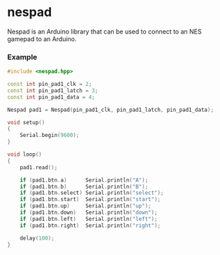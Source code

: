# nespad
Nespad is an Arduino library that can be used to connect to an NES gamepad to an Arduino.

### Example
```cpp
#include <nespad.hpp>

const int pin_pad1_clk = 2;
const int pin_pad1_latch = 3;
const int pin_pad1_data = 4;

Nespad pad1 = Nespad(pin_pad1_clk, pin_pad1_latch, pin_pad1_data);

void setup()
{
	Serial.begin(9600);
}

void loop()
{
	pad1.read();

	if (pad1.btn.a)      Serial.println("A");
	if (pad1.btn.b)      Serial.println("B");
	if (pad1.btn.select) Serial.println("select");
	if (pad1.btn.start)  Serial.println("start");
	if (pad1.btn.up)     Serial.println("up");
	if (pad1.btn.down)   Serial.println("down");
	if (pad1.btn.left)   Serial.println("left");
	if (pad1.btn.right)  Serial.println("right");

	delay(100);
}
```
